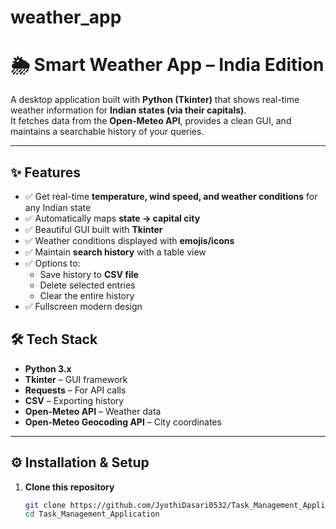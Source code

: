 ﻿# weather_app

# 🌦 Smart Weather App – India Edition

A desktop application built with **Python (Tkinter)** that shows real-time weather information for **Indian states (via their capitals)**.  
It fetches data from the **Open-Meteo API**, provides a clean GUI, and maintains a searchable history of your queries.

---

## ✨ Features

- ✅ Get real-time **temperature, wind speed, and weather conditions** for any Indian state  
- ✅ Automatically maps **state → capital city**  
- ✅ Beautiful GUI built with **Tkinter**  
- ✅ Weather conditions displayed with **emojis/icons**  
- ✅ Maintain **search history** with a table view  
- ✅ Options to:
  - Save history to **CSV file**
  - Delete selected entries
  - Clear the entire history
- ✅ Fullscreen modern design  



## 🛠 Tech Stack

- **Python 3.x**  
- **Tkinter** – GUI framework  
- **Requests** – For API calls  
- **CSV** – Exporting history  
- **Open-Meteo API** – Weather data  
- **Open-Meteo Geocoding API** – City coordinates  

---

## ⚙️ Installation & Setup

1. **Clone this repository**
   ```bash
   git clone https://github.com/JyothiDasari0532/Task_Management_Application.git
   cd Task_Management_Application
